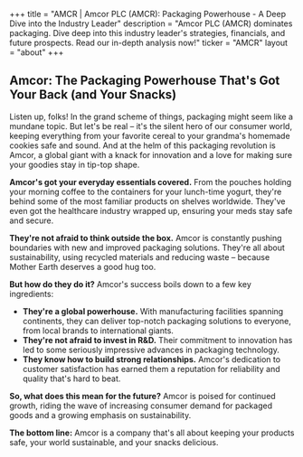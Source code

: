 +++
title = "AMCR |  Amcor PLC (AMCR): Packaging Powerhouse - A Deep Dive into the Industry Leader"
description = "Amcor PLC (AMCR) dominates packaging. Dive deep into this industry leader's strategies, financials, and future prospects.  Read our in-depth analysis now!"
ticker = "AMCR"
layout = "about"
+++

        


## Amcor: The Packaging Powerhouse That's Got Your Back (and Your Snacks)

Listen up, folks! In the grand scheme of things, packaging might seem like a mundane topic. But let's be real – it's the silent hero of our consumer world, keeping everything from your favorite cereal to your grandma's homemade cookies safe and sound. And at the helm of this packaging revolution is Amcor, a global giant with a knack for innovation and a love for making sure your goodies stay in tip-top shape. 

**Amcor's got your everyday essentials covered.** From the pouches holding your morning coffee to the containers for your lunch-time yogurt, they're behind some of the most familiar products on shelves worldwide. They've even got the healthcare industry wrapped up, ensuring your meds stay safe and secure. 

**They're not afraid to think outside the box.** Amcor is constantly pushing boundaries with new and improved packaging solutions. They're all about sustainability, using recycled materials and reducing waste – because Mother Earth deserves a good hug too.

**But how do they do it?** Amcor's success boils down to a few key ingredients: 

* **They're a global powerhouse.** With manufacturing facilities spanning continents, they can deliver top-notch packaging solutions to everyone, from local brands to international giants. 
* **They're not afraid to invest in R&D.** Their commitment to innovation has led to some seriously impressive advances in packaging technology. 
* **They know how to build strong relationships.** Amcor's dedication to customer satisfaction has earned them a reputation for reliability and quality that's hard to beat. 

**So, what does this mean for the future?**  Amcor is poised for continued growth, riding the wave of increasing consumer demand for packaged goods and a growing emphasis on sustainability. 

**The bottom line:** Amcor is a company that's all about keeping your products safe, your world sustainable, and your snacks delicious. 

        
